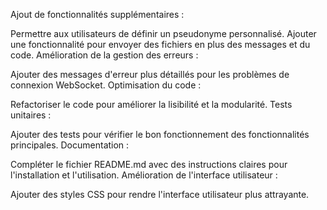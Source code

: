Ajout de fonctionnalités supplémentaires :

Permettre aux utilisateurs de définir un pseudonyme personnalisé.
Ajouter une fonctionnalité pour envoyer des fichiers en plus des messages et du code.
Amélioration de la gestion des erreurs :

Ajouter des messages d'erreur plus détaillés pour les problèmes de connexion WebSocket.
Optimisation du code :

Refactoriser le code pour améliorer la lisibilité et la modularité.
Tests unitaires :

Ajouter des tests pour vérifier le bon fonctionnement des fonctionnalités principales.
Documentation :

Compléter le fichier README.md avec des instructions claires pour l'installation et l'utilisation.
Amélioration de l'interface utilisateur :

Ajouter des styles CSS pour rendre l'interface utilisateur plus attrayante.